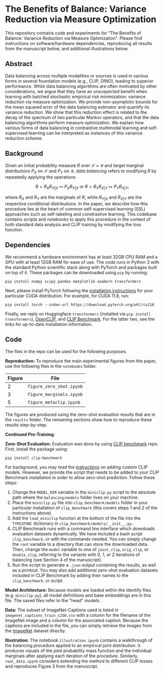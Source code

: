 # The Benefits of Balance: Variance Reduction via Measure Optimization

This repository contains code and experiments for "The Benefits of Balance: Variance Reduction via Measure Optimization". Please find instructions on software/hardware dependencies, reproducing all results from the manuscript below, and additional illustrations below.

## Abstract

Data balancing across multiple modalities or sources is used in various forms in several foundation models (e.g., CLIP, DINO), leading to superior performance. While data balancing algorithms are often motivated by other considerations, we argue that they have an unsuspected benefit when learning with batched stochastic empirical risk minimization: variance reduction via measure optimization. We provide non-asymptotic bounds for the mean squared error of the data balancing estimator and quantify its variance reduction. We show that this reduction effect is related to the decay of the spectrum of two particular Markov operators, and that the data balancing algorithms perform measure optimization. We explain how various forms of data balancing in contrastive multimodal learning and self-supervised learning can be interpreted as instances of this variance reduction scheme.

## Background

Given an initial probability measure $R$ over $\mathcal{X} \times \mathcal{Y}$ and target marginal distributions $P_X$ on $\mathcal{X}$ and $P_Y$ on $\mathcal{Y}$, *data balancing* refers to modifying $R$ by repeatedly applying the operations

$$
    R = R_X R_{Y|X} \mapsto P_X R_{Y|X} \text{ or } R = R_Y R_{X|Y} \mapsto P_Y R_{X|Y},
$$

where $R_X$ and $R_Y$ are the marginals of $R$, while $R_{Y|X}$ and $R_{X|Y}$ are the respective conditional distributions. In the paper, we describe how this procedure lies at the heart of common self-supervised learning (SSL) approaches such as self-labeling and constrastive learning. This codebase contains scripts and notebooks to apply this procedure in the context of both standard data analysis and CLIP training by modifying the loss function.

## Dependencies

We recommend a hardware environment has at least 32GB CPU RAM and a GPU with at least 12GB RAM for ease of use. The code runs in Python 3 with the standard Python scientific stack along with PyTorch and packages built on top of it.
These packages can be downloaded using `pip` by running:
```
pip install numpy scipy pandas matplotlib seaborn transformers
```
Next, please install PyTorch following the [installation instructions](https://pytorch.org/get-started/locally/) for your particular CUDA distribution. For example, for CUDA 11.8, run:
```
pip install torch --index-url https://download.pytorch.org/whl/cu118
```
Finally, we reply on Huggingface `transformers` (installed via `pip install transformers`), [OpenCLIP](https://github.com/mlfoundations/open_clip), and [CLIP Benchmark](https://github.com/LAION-AI/CLIP_benchmark). For the latter two, see the links for up-to-date installation information.


## Code

The files in the repo can be used for the following purposes.

**Reproduction:** To reproduce the main experimental figures from the paper, use the following files in the `notebooks` folder.

| Figure      | File |
| ----------- | ----------- |
| 2   | `figure_zero_shot.ipynb`  |
| 3   | `figure_marginals.ipynb`  |
| 5   | `figure_metaclip.ipynb`   |
The figures are produced using the zero-shot evaluation results that are in the `results` folder. The remaining sections show how to reproduce these results step-by-step.

**Continued Pre-Training**: 

**Zero-Shot Evaluation:** Evaluation was done by using [CLIP benchmark](https://github.com/LAION-AI/CLIP_benchmark) repo. First, install the package using:
```
pip install clip-benchmark
```
For background, you may read the [instructions](https://github.com/LAION-AI/CLIP_benchmark?tab=readme-ov-file#how-to-add-other-clip-models) on adding custom CLIP models. However, we provide the script that needs to be added to your CLIP Benchmark installation in order to allow zero-shot prediction. Follow these steps:
1. Change the `MODEL_DIR` variable in the `miniclip.py` script to the absolute path where the `balancing/models` folder lives on your machine.
2. Place the `miniclip.py` file into `clip_benchmark/models` folder in your particular installation of `clip_benchmark` (this covers steps 1 and 2 of the instructions above).
3. Add the `load_miniclip` function at the bottom of the file into the `TYPE2FUNC` dictionary in `clip_benchmark/models/__init__.py`. 
4. CLIP Benchmark runs with a command line interface which downloads evaluation datasets dynamically. We have included a bash script `clip_benchmark.sh` with the commands needed. You can simply change the `root` variable to a directory that can store the downloaded data. Then, change the `model` variable to one of `joint_clip`, `orig_clip`, or `double_clip`, referring to the variants with 0, 1, or 2 iterations of balancing (see Section 4 of the manuscript).
5. Run the script to generate a `.json` output containing the results, as well as a printout. You may also add additional zero-shot evaluation datasets included in CLIP Benchmark by adding their names to the `clip_benchmark.sh` script.

**Model Architecture:** Because models are loaded within the identify files (e.g. `miniclip.py`), all model definitions and base embeddings are in this file. The saved files refer to the "head" models. 

**Data:** The subset of ImageNet-Captions used is listed in `imagenet_captions_train_c250.csv` with a column for the filename of the ImageNet image and a column for the associated caption. Because the captions are included in the file, you can simply retrieve the images from the [ImageNet](https://www.image-net.org/download.php) dataset directly.

**Illustration:** The notebook `illustration.ipynb` contains a walkthrough of the balancing procedure applied to an empirical joint distribution. It produces visuals of the joint probability mass function and the individual marginals after applying each iteration of the procedure. Similarly, `real_data.ipynb` considers extending the method to different CLIP losses and reproduces Figure 3 from the manuscript.